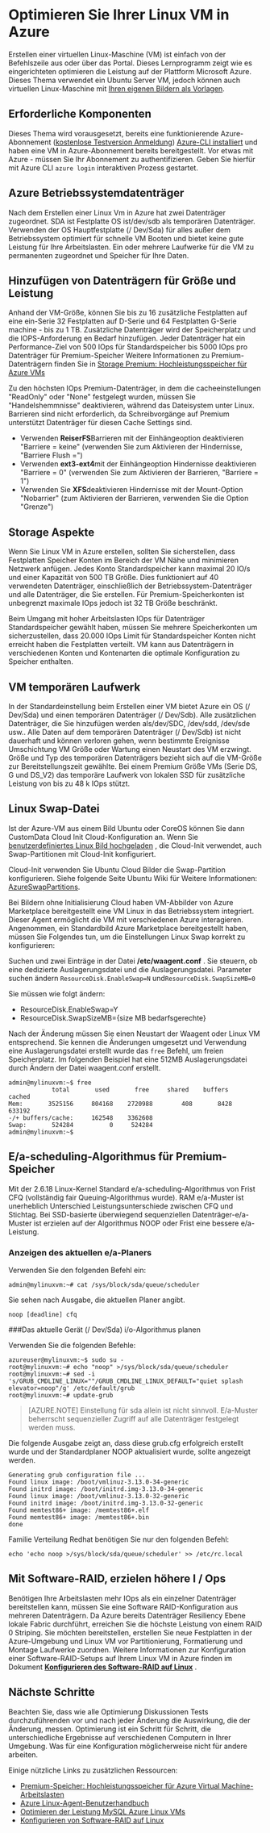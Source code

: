 <properties
    pageTitle="Optimierung Ihrer Linux VM in Azure | Microsoft Azure"
    description="Tipps Optimierung, stellen Sie sicher, dass Ihre Linux VM für optimale Leistung von Azure"
    keywords="virtuellen Linux-Maschine, virtuellen Linux VM ubuntu" 
    services="virtual-machines-linux"
    documentationCenter=""
    authors="rickstercdn"
    manager="timlt"
    editor="tysonn"
    tags="azure-resource-manager" />

<tags
    ms.service="virtual-machines-linux"
    ms.workload="infrastructure-services"
    ms.tgt_pltfrm="vm-linux"
    ms.devlang="na"
    ms.topic="article"
    ms.date="09/06/2016"
    ms.author="rclaus"/>

# <a name="optimize-your-linux-vm-on-azure"></a>Optimieren Sie Ihrer Linux VM in Azure

Erstellen einer virtuellen Linux-Maschine (VM) ist einfach von der Befehlszeile aus oder über das Portal. Dieses Lernprogramm zeigt wie es eingerichteten optimieren die Leistung auf der Plattform Microsoft Azure. Dieses Thema verwendet ein Ubuntu Server VM, jedoch können auch virtuellen Linux-Maschine mit [Ihren eigenen Bildern als Vorlagen](virtual-machines-linux-create-upload-generic.md).  

## <a name="prerequisites"></a>Erforderliche Komponenten

Dieses Thema wird vorausgesetzt, bereits eine funktionierende Azure-Abonnement ([kostenlose Testversion Anmeldung](https://azure.microsoft.com/pricing/free-trial/)) [Azure-CLI installiert](../xplat-cli-install.md) und haben eine VM in Azure-Abonnement bereits bereitgestellt. Vor etwas mit Azure - müssen Sie Ihr Abonnement zu authentifizieren. Geben Sie hierfür mit Azure CLI `azure login` interaktiven Prozess gestartet. 

## <a name="azure-os-disk"></a>Azure Betriebssystemdatenträger

Nach dem Erstellen einer Linux Vm in Azure hat zwei Datenträger zugeordnet. SDA ist Festplatte OS ist/dev/sdb als temporären Datenträger.  Verwenden der OS Hauptfestplatte (/ Dev/Sda) für alles außer dem Betriebssystem optimiert für schnelle VM Booten und bietet keine gute Leistung für Ihre Arbeitslasten. Ein oder mehrere Laufwerke für die VM zu permanenten zugeordnet und Speicher für Ihre Daten. 

## <a name="adding-disks-for-size-and-performance-targets"></a>Hinzufügen von Datenträgern für Größe und Leistung 

Anhand der VM-Größe, können Sie bis zu 16 zusätzliche Festplatten auf eine ein-Serie 32 Festplatten auf D-Serie und 64 Festplatten G-Serie machine - bis zu 1 TB. Zusätzliche Datenträger wird der Speicherplatz und die IOPS-Anforderung en Bedarf hinzufügen. Jeder Datenträger hat ein Performance-Ziel von 500 IOps für Standardspeicher bis 5000 IOps pro Datenträger für Premium-Speicher  Weitere Informationen zu Premium-Datenträgern finden Sie in [Storage Premium: Hochleistungsspeicher für Azure VMs](../storage/storage-premium-storage.md)

Zu den höchsten IOps Premium-Datenträger, in dem die cacheeinstellungen "ReadOnly" oder "None" festgelegt wurden, müssen Sie "Handelshemmnisse" deaktivieren, während das Dateisystem unter Linux. Barrieren sind nicht erforderlich, da Schreibvorgänge auf Premium unterstützt Datenträger für diesen Cache Settings sind.

- Verwenden **ReiserFS**Barrieren mit der Einhängeoption deaktivieren "Barriere = keine" (verwenden Sie zum Aktivieren der Hindernisse, "Barriere Flush =")
- Verwenden **ext3-ext4**mit der Einhängeoption Hindernisse deaktivieren "Barriere = 0" (verwenden Sie zum Aktivieren der Barrieren, "Barriere = 1")
- Verwenden Sie **XFS**deaktivieren Hindernisse mit der Mount-Option "Nobarrier" (zum Aktivieren der Barrieren, verwenden Sie die Option "Grenze")

## <a name="storage-account-considerations"></a>Storage Aspekte

Wenn Sie Linux VM in Azure erstellen, sollten Sie sicherstellen, dass Festplatten Speicher Konten im Bereich der VM Nähe und minimieren Netzwerk anfügen.  Jedes Konto Standardspeicher kann maximal 20 IO/s und einer Kapazität von 500 TB Größe.  Dies funktioniert auf 40 verwendeten Datenträger, einschließlich der Betriebssystem-Datenträger und alle Datenträger, die Sie erstellen. Für Premium-Speicherkonten ist unbegrenzt maximale IOps jedoch ist 32 TB Größe beschränkt. 

Beim Umgang mit hoher Arbeitslasten IOps für Datenträger Standardspeicher gewählt haben, müssen Sie mehrere Speicherkonten um sicherzustellen, dass 20.000 IOps Limit für Standardspeicher Konten nicht erreicht haben die Festplatten verteilt. VM kann aus Datenträgern in verschiedenen Konten und Kontenarten die optimale Konfiguration zu Speicher enthalten. 

## <a name="your-vm-temporary-drive"></a>VM temporären Laufwerk

In der Standardeinstellung beim Erstellen einer VM bietet Azure ein OS (/ Dev/Sda) und einen temporären Datenträger (/ Dev/Sdb).  Alle zusätzlichen Datenträger, die Sie hinzufügen werden als/dev/SDC, /dev/sdd, /dev/sde usw.. Alle Daten auf dem temporären Datenträger (/ Dev/Sdb) ist nicht dauerhaft und können verloren gehen, wenn bestimmte Ereignisse Umschichtung VM Größe oder Wartung einen Neustart des VM erzwingt.  Größe und Typ des temporären Datenträgers bezieht sich auf die VM-Größe zur Bereitstellungszeit gewählte. Bei einem Premium Größe VMs (Serie DS, G und DS_V2) das temporäre Laufwerk von lokalen SSD für zusätzliche Leistung von bis zu 48 k IOps stützt. 

## <a name="linux-swap-file"></a>Linux Swap-Datei

Ist der Azure-VM aus einem Bild Ubuntu oder CoreOS können Sie dann CustomData Cloud Init Cloud-Konfiguration an. Wenn Sie [benutzerdefiniertes Linux Bild hochgeladen](virtual-machines-linux-upload-vhd.md) , die Cloud-Init verwendet, auch Swap-Partitionen mit Cloud-Init konfiguriert.

Cloud-Init verwenden Sie Ubuntu Cloud Bilder die Swap-Partition konfigurieren. Siehe folgende Seite Ubuntu Wiki für Weitere Informationen: [AzureSwapPartitions](https://wiki.ubuntu.com/AzureSwapPartitions).

Bei Bildern ohne Initialisierung Cloud haben VM-Abbilder von Azure Marketplace bereitgestellt eine VM Linux in das Betriebssystem integriert. Dieser Agent ermöglicht die VM mit verschiedenen Azure interagieren. Angenommen, ein Standardbild Azure Marketplace bereitgestellt haben, müssen Sie Folgendes tun, um die Einstellungen Linux Swap korrekt zu konfigurieren:

Suchen und zwei Einträge in der Datei **/etc/waagent.conf** . Sie steuern, ob eine dedizierte Auslagerungsdatei und die Auslagerungsdatei. Parameter suchen ändern `ResourceDisk.EnableSwap=N` und`ResourceDisk.SwapSizeMB=0` 

Sie müssen wie folgt ändern:

* ResourceDisk.EnableSwap=Y
* ResourceDisk.SwapSizeMB={size MB bedarfsgerechte} 

Nach der Änderung müssen Sie einen Neustart der Waagent oder Linux VM entsprechend.  Sie kennen die Änderungen umgesetzt und Verwendung eine Auslagerungsdatei erstellt wurde das `free` Befehl, um freien Speicherplatz. Im folgenden Beispiel hat eine 512MB Auslagerungsdatei durch Ändern der Datei waagent.conf erstellt.

    admin@mylinuxvm:~$ free
                total       used       free     shared    buffers     cached
    Mem:       3525156     804168    2720988        408       8428     633192
    -/+ buffers/cache:     162548    3362608
    Swap:       524284          0     524284
    admin@mylinuxvm:~$
 
## <a name="io-scheduling-algorithm-for-premium-storage"></a>E/a-scheduling-Algorithmus für Premium-Speicher

Mit der 2.6.18 Linux-Kernel Standard e/a-scheduling-Algorithmus von Frist CFQ (vollständig fair Queuing-Algorithmus wurde). RAM e/a-Muster ist unerheblich Unterschied Leistungsunterschiede zwischen CFQ und Stichtag.  Bei SSD-basierte überwiegend sequenziellen Datenträger-e/a-Muster ist erzielen auf der Algorithmus NOOP oder Frist eine bessere e/a-Leistung.

### <a name="view-the-current-io-scheduler"></a>Anzeigen des aktuellen e/a-Planers

Verwenden Sie den folgenden Befehl ein:  

    admin@mylinuxvm:~# cat /sys/block/sda/queue/scheduler

Sie sehen nach Ausgabe, die aktuellen Planer angibt.  

    noop [deadline] cfq

###<a name="change-the-current-device-devsda-of-io-scheduling-algorithm"></a>Das aktuelle Gerät (/ Dev/Sda) i/o-Algorithmus planen

Verwenden Sie die folgenden Befehle:  

    azureuser@mylinuxvm:~$ sudo su -
    root@mylinuxvm:~# echo "noop" >/sys/block/sda/queue/scheduler
    root@mylinuxvm:~# sed -i 's/GRUB_CMDLINE_LINUX=""/GRUB_CMDLINE_LINUX_DEFAULT="quiet splash elevator=noop"/g' /etc/default/grub
    root@mylinuxvm:~# update-grub

>[AZURE.NOTE] Einstellung für sda allein ist nicht sinnvoll. E/a-Muster beherrscht sequenzieller Zugriff auf alle Datenträger festgelegt werden muss.  

Die folgende Ausgabe zeigt an, dass diese grub.cfg erfolgreich erstellt wurde und der Standardplaner NOOP aktualisiert wurde, sollte angezeigt werden.  

    Generating grub configuration file ...
    Found linux image: /boot/vmlinuz-3.13.0-34-generic
    Found initrd image: /boot/initrd.img-3.13.0-34-generic
    Found linux image: /boot/vmlinuz-3.13.0-32-generic
    Found initrd image: /boot/initrd.img-3.13.0-32-generic
    Found memtest86+ image: /memtest86+.elf
    Found memtest86+ image: /memtest86+.bin
    done

Familie Verteilung Redhat benötigen Sie nur den folgenden Befehl:   

    echo 'echo noop >/sys/block/sda/queue/scheduler' >> /etc/rc.local

## <a name="using-software-raid-to-achieve-higher-iops"></a>Mit Software-RAID, erzielen höhere I / Ops

Benötigen Ihre Arbeitslasten mehr IOps als ein einzelner Datenträger bereitstellen kann, müssen Sie eine Software RAID-Konfiguration aus mehreren Datenträgern. Da Azure bereits Datenträger Resiliency Ebene lokale Fabric durchführt, erreichen Sie die höchste Leistung von einem RAID 0 Striping.  Sie möchten bereitstellen, erstellen Sie neue Festplatten in der Azure-Umgebung und Linux VM vor Partitionierung, Formatierung und Montage Laufwerke zuordnen.  Weitere Informationen zur Konfiguration einer Software-RAID-Setups auf Ihrem Linux VM in Azure finden im Dokument **[Konfigurieren des Software-RAID auf Linux](virtual-machines-linux-configure-raid.md)** .


## <a name="next-steps"></a>Nächste Schritte

Beachten Sie, dass wie alle Optimierung Diskussionen Tests durchzuführenden vor und nach jeder Änderung die Auswirkung, die der Änderung, messen.  Optimierung ist ein Schritt für Schritt, die unterschiedliche Ergebnisse auf verschiedenen Computern in Ihrer Umgebung.  Was für eine Konfiguration möglicherweise nicht für andere arbeiten.

Einige nützliche Links zu zusätzlichen Ressourcen: 

- [Premium-Speicher: Hochleistungsspeicher für Azure Virtual Machine-Arbeitslasten](../storage/storage-premium-storage.md)
- [Azure Linux-Agent-Benutzerhandbuch](virtual-machines-linux-agent-user-guide.md)
- [Optimieren der Leistung MySQL Azure Linux VMs](virtual-machines-linux-classic-optimize-mysql.md)
- [Konfigurieren von Software-RAID auf Linux](virtual-machines-linux-configure-raid.md)
